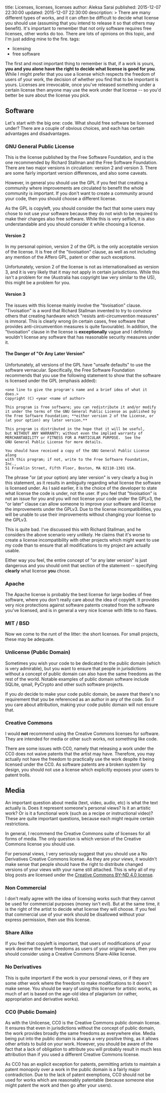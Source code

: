 title: Licenses, licenses, licenses
author: Aleksa Sarai
published: 2015-12-07 22:30:00
updated: 2015-12-07 22:30:00
description: >
  There are many different types of works, and it can often be difficult to decide
  what license you should use (assuming that you intend to release it so that
  others may benefit). It's important to remember that not only software requires
  free licenses, other works do too. There are lots of opinions on this topic,
  and I'm just adding mine to the fire.
tags:
  - licensing
  - free software

The first and most important thing to remember is that, if a work is yours, **you
and you alone have the right to decide what license is good for you**. While I
might prefer that you use a license which respects the freedom of users of your
work, the decision of whether you find that to be important is yours. Licenses
are irrevocable, once you've released something under a certain license then
anyone may use the work under that license -- so you'd better be sure about the
license you pick.

## Software ##

Let's start with the big one: code. What should free software be licensed under?
There are a couple of obvious choices, and each has certain advantages and
disadvantages.

### GNU General Public License ###

This is the license published by the Free Software Foundation, and is the one
recommended by Richard Stallman and the Free Software Foundation. There are two
major versions in circulation: version 2 and version 3. There are some fairly
important version differences, and also some caveats.

However, in general you should use the GPL if you feel that creating a community
where improvements are circulated to benefit the whole community is important. If
you don't want to create a community around your code, then you should choose a
different license.

As the GPL is copyleft, you should consider the fact that some users may chose to
not use your software because they do not wish to be required to make their changes
also free software. While this is very selfish, it is also understandable and you
should consider it while choosing a license.

#### Version 2 ####

In my personal opinion, version 2 of the GPL is the only acceptable version of
the license. It is free of the "tivoisation" clause, as well as not including
any mention of the Affero GPL, patent or other such exceptions.

Unfortunately, version 2 of the license is not as internationalised as version 3,
and it is very likely that it may not apply in certain jurisdictions. While this
isn't a problem for me (Australia has copyright law very similar to the US), this
might be a problem for you.

#### Version 3 ####

The issues with this license mainly involve the "tivoisation" clause. "Tivoisation"
is a word that Richard Stallman invented to try to convince others that creating
hardware which "resists anti-circumvention measures" is immoral. This is clearly
wrong (in certain cases, free software that provides anti-circumvention measures
is quite favourable). In addition, the "tivoisation" clause in the license is
**exceptionally** vague and I definitely wouldn't license any software that has
reasonable security measures under it.

#### The Danger of "Or Any Later Version" ####

Unfortunately, all versions of the GPL have "unsafe defaults" to use the software
vernacular. Specifically, the Free Software Foundation recommends that you use
the following statement to show that the software is licensed under the GPL
(emphasis added):

```language-text
<one line to give the program's name and a brief idea of what it does.>
Copyright (C) <year <name of author>

This program is free software; you can redistribute it and/or modify
it under the terms of the GNU General Public License as published by
the Free Software Foundation; **either version 2 of the License, or
(at your option) any later version.**

This program is distributed in the hope that it will be useful,
but WITHOUT ANY WARRANTY; without even the implied warranty of
MERCHANTABILITY or FITNESS FOR A PARTICULAR PURPOSE.  See the
GNU General Public License for more details.

You should have received a copy of the GNU General Public License along
with this program; if not, write to the Free Software Foundation, Inc.,
51 Franklin Street, Fifth Floor, Boston, MA 02110-1301 USA.
```

The phrase "or (at your option) any later version" is very clearly a bug in this
statement, as it results in ambiguity regarding what license the software is
licensed under. As I said earlier, it is the choice of the developer to state
what license the code is under, not the user. If you feel that "tivoisation" is
not an issue for you and you will not license your code under the GPLv3, the
"or later" clause can allow someone to improve your software and license the
improvements under the GPLv3. Due to the license incompatibilities, you will be
unable to use their improvements without changing your license to the GPLv3.

This is quite bad. I've discussed this with Richard Stallman, and he considers
the above scenario very unlikely. He claims that it's worse to create a license
incompatibility with other projects which might want to use my code than to ensure
that all modifications to my project are actually usable.

Either way you feel, the entire concept of "or any later version" is just dangerous
and you should omit that section of the statement -- specifying **clearly** what
license **you** chose.

### Apache ###

The Apache license is probably the best license for large bodies of free software,
where you don't really care about the idea of copyleft. It provides very nice
protections against software patents created from the software you've licensed,
and is in general a very nice license with little to no flaws.

### MIT / BSD ###

Now we come to the runt of the litter: the short licenses. For small projects,
these may be adequate.

### Unlicense (Public Domain) ###

Sometimes you wish your code to be dedicated to the public domain (which is very
admirable), but you want to ensure that people in jurisdictions without a concept
of public domain can also have the same freedoms as the rest of the world. Notable
examples of public domain software include SQLite, qmail, PyCrypto and other such
software projects.

If you *do* decide to make your code public domain, be aware that there's no
requirement that you be referenced as an author in any of the code. So if you
care about attribution, making your code public domain will not ensure that.

### Creative Commons ###

I would **not** recommend using the Creative Commons licenses for software. They
are intended for media or other such works, not something like code.

There are some issues with CC0, namely that releasing a work under the CC0 does
not waive patents that the artist may have. Therefore, you may actually not have
the freedom to practically use the work despite it being licensed under the CC0.
As software patents are a broken system by design, you should not use a license
which explicitly exposes your users to patent trolls.

## Media ##

An important question about media (text, video, audio, etc) is what the text
actually is. Does it represent someone's personal views? Is it an artistic work?
Or is it a functional work (such as a recipe or instructional video)? These are
quite important questions, because each might require certain restrictions.

In general, I recommend the Creative Commons suite of licenses for all forms of
media. The only question is which version of the Creative Commons license you
should use.

For personal views, I very seriously suggest that you should use a No Derivatives
Creative Commons license. As they are *your views*, it wouldn't make sense that
people should have the right to distribute changed versions of your views with
your name still attached. This is why all of my blog posts are licensed under
the [Creative Commons BY-ND 4.0 license][BY-ND].

[BY-ND]: https://creativecommons.org/licenses/by-nd/4.0/

### Non Commercial ###

I don't really agree with the idea of licensing works such that they cannot be
used for commercial purposes (money isn't evil). But at the same time, it is the
right of the artist to decide what license they will choose. If you feel that
commercial use of your work should be disallowed without your express permission,
then use this license.

### Share Alike ###

If you feel that copyleft is important, that users of modifications of your work
deserve the same freedoms as users of your original work, then you should consider
using a Creative Commons Share-Alike license.

### No Derivatives ###

This is quite important if the work is your personal views, or if they are some
other work where the freedom to make modifications to it doesn't make sense. You
should be wary of using this license for artistic works, as much of art is based
on the age-old idea of plagiarism (or rather, appropriation and derivative works).

### CC0 (Public Domain) ###

As with the Unlicense, CC0 is the Creative Commons public domain license. It
ensures that even in jurisdictions without the concept of public domain, the work
provides broadly the same freedoms as everywhere else. Media being put into the
public domain is always a very positive thing, as it allows other artists to
build on your work. However, you should be aware of the fact that a lack of
obligation to attribute you will probably result in much less attribution than
if you used a different Creative Commons license.

As CC0 has an explicit exception for patents, permitting artists to maintain a
patent monopoly over a work in the public domain is a fairly major contradiction.
Due to the lack of patent exemptions, CC0 should not be used for works which are
reasonably patentable (because someone else might patent the work and then go
after your users).
